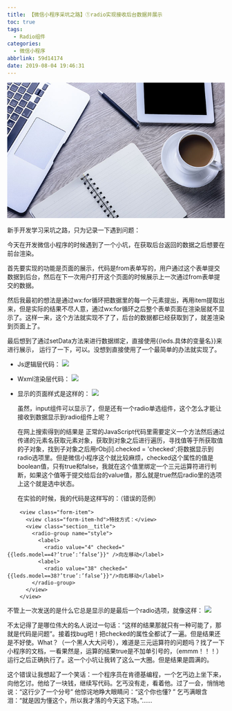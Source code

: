 ```yaml
---
title: 【微信小程序采坑之路】①radio实现接收后台数据并展示
toc: true
tags:
  - Radio组件
categories:
  - 微信小程序
abbrlink: 59d14174
date: 2019-08-04 19:46:31
---
```


![微信小程序](/assets/blogImg/201908042042.jpg)

   新手开发学习采坑之路，只为记录一下遇到问题：
    
  今天在开发微信小程序的时候遇到了一个小坑，在获取后台返回的数据之后想要在前台渲染。
	
  首先要实现的功能是页面的展示，代码是from表单写的，用户通过这个表单提交数据到后台，然后在下一次用户打开这个页面的时候展示上一次通过from表单提交的数据。

<!--more-->

  然后我最初的想法是通过wx:for循环把数据里的每一个元素提出，再用item提取出来，但是实际的结果不尽人意，通过wx:for循环之后整个表单页面在渲染层就不显示了。这样一来，这个方法就实现不了了，后台的数据都已经获取到了，就差渲染到页面上了。

  最后想到了通过setData方法来进行数据绑定，直接使用{{leds.具体的变量名}}来进行展示， 运行了一下，可以。没想到直接使用了一个最简单的办法就实现了。

- Js逻辑层代码：
![](https://cdn.nlark.com/yuque/0/2019/png/262649/1550204492288-30ff1ba7-a92b-4aa3-bf50-0490732601ac-image1.png)
- Wxml渲染层代码：
![](https://cdn.nlark.com/yuque/0/2019/png/262649/1550204492310-14ad7b94-d16e-4ac0-9570-65744d8cb0e7-image2.png)
- 显示的页面样式是这样的：
![](https://cdn.nlark.com/yuque/0/2019/png/262649/1550204492350-38a749ad-c5c1-49b5-bf70-788d2afacd26-image3.png)
  
  虽然，input组件可以显示了，但是还有一个radio单选组件，这个怎么才能让接收到数据显示到radio组件上呢？

  在网上搜索得到的结果是 正常的JavaScript代码里需要定义一个方法然后通过传递的元素名获取元素对象，获取到对象之后进行遍历，寻找值等于所获取值的子对象，找到子对象之后用rObj[i].checked =  'checked';将数据显示到radio选项里。但是微信小程序这个就比较麻烦，checked这个属性的值是boolean值，只有true和false，我就在这个值里绑定一个三元运算符进行判断，如果这个值等于提交给后台的value值，那么就是true然后radio里的选项上这个就是选中状态。

  在实验的时候，我的代码是这样写的：（错误的范例）
```
    <view class="form-item">
      <view class="form-item-hd">特技方式：</view>
      <view class="section__title">
        <radio-group name="style">
          <label>
            <radio value="4" checked="{{leds.model==4?’true’:’false’}}" />向左移动</label>
          <label>
            <radio value="38" checked="{{leds.model==38?’true’:’false’}}"/>向右移动</label>
        </radio-group>
      </view>
    </view>
```
  不管上一次发送的是什么它总是显示的是最后一个radio选项，就像这样：
![](https://cdn.nlark.com/yuque/0/2019/png/262649/1550204492371-6e26f89b-3b83-42d4-b4a3-965d93526434-image4.png)

  不太记得了是哪位伟大的名人说过一句话：“这样的结果那就只有一种可能了，那就是代码是问题”。接着找bug吧！把checked的属性全都试了一遍。但是结果还是不好使。What？（一个黑人大大问号），难道是三元运算符的问题吗？找了一下小程序的文档，一看果然是，运算的结果true是不加单引号的，（emmm！！！）运行之后正确执行了。这一个小坑让我转了这么一大圈。但是结果是圆满的。

  这个错误让我想起了一个笑话：一个程序员在肯德基编程，一个乞丐边上坐下来，向他乞讨。他给了一块钱，继续写代码。乞丐没有走，看着他。过了一会，悄悄地说：“这行少了一个分号” 他惊诧地睁大眼睛问：“这个你也懂? ” 乞丐满眼含泪：“就是因为懂这个，所以我才落的今天这下场。”......

